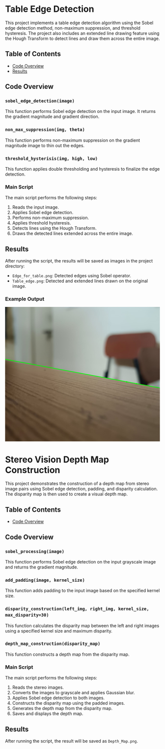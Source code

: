 # Table Edge Detection

This project implements a table edge detection algorithm using the Sobel edge detection method, non-maximum suppression, and threshold hysteresis. The project also includes an extended line drawing feature using the Hough Transform to detect lines and draw them across the entire image.

## Table of Contents

- [Code Overview](#code-overview)
- [Results](#results)


## Code Overview

### `sobel_edge_detection(image)`

This function performs Sobel edge detection on the input image. It returns the gradient magnitude and gradient direction.

### `non_max_suppression(img, theta)`

This function performs non-maximum suppression on the gradient magnitude image to thin out the edges.

### `threshold_hysterisis(img, high, low)`

This function applies double thresholding and hysteresis to finalize the edge detection.

### Main Script

The main script performs the following steps:
1. Reads the input image.
2. Applies Sobel edge detection.
3. Performs non-maximum suppression.
4. Applies threshold hysteresis.
5. Detects lines using the Hough Transform.
6. Draws the detected lines extended across the entire image.

## Results

After running the script, the results will be saved as images in the project directory:
- `Edge_for_table.png`: Detected edges using Sobel operator.
- `Table_edge.png`: Detected and extended lines drawn on the original image.

### Example Output

![Table Edge](https://github.com/lalitkarthik/Save-Luna/blob/main/Table%20Edge%20Detection/Table_edge.png)





# Stereo Vision Depth Map Construction

This project demonstrates the construction of a depth map from stereo image pairs using Sobel edge detection, padding, and disparity calculation. The disparity map is then used to create a visual depth map.

## Table of Contents

- [Code Overview](#code-overview)

## Code Overview

### `sobel_processing(image)`

This function performs Sobel edge detection on the input grayscale image and returns the gradient magnitude.

### `add_padding(image, kernel_size)`

This function adds padding to the input image based on the specified kernel size.

### `disparity_construction(left_img, right_img, kernel_size, max_disparity=30)`

This function calculates the disparity map between the left and right images using a specified kernel size and maximum disparity.

### `depth_map_construction(disparity_map)`

This function constructs a depth map from the disparity map.

### Main Script

The main script performs the following steps:
1. Reads the stereo images.
2. Converts the images to grayscale and applies Gaussian blur.
3. Applies Sobel edge detection to both images.
4. Constructs the disparity map using the padded images.
5. Generates the depth map from the disparity map.
6. Saves and displays the depth map.

## Results

After running the script, the result will be saved as `Depth_Map.png`.




